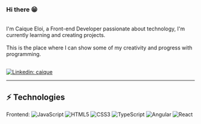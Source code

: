 ### Hi there 😁
<br/>
I'm Caique Eloi, a Front-end Developer passionate about technology, I'm currently learning and creating projects.
<br/> <br/>
This is the place where I can show some of my creativity and progress with programming.
<br/>
<br/>


[![Linkedin: caique](https://img.shields.io/badge/-Linkedin-blue?style=flat-square&logo=Linkedin&logoColor=white&link=https://www.linkedin.com/in/caique-eloi-60139b23a/)](https://www.linkedin.com/in/caique-eloi-60139b23a/)


____

## ⚡ Technologies


Frontend: 
![JavaScript](https://img.shields.io/badge/JavaScript-323330?style=for-the-badge&logo=javascript&logoColor=F7DF1E)
![HTML5](https://img.shields.io/badge/HTML5-E34F26?style=for-the-badge&logo=html5&logoColor=white)
![CSS3](https://img.shields.io/badge/CSS3-1572B6?style=for-the-badge&logo=css3&logoColor=white)
![TypeScript](https://img.shields.io/badge/TypeScript-007ACC?style=for-the-badge&logo=typescript&logoColor=white)
![Angular](https://img.shields.io/badge/Angular-DD0031?style=for-the-badge&logo=angular&logoColor=white)
![React](https://img.shields.io/badge/React-20232A?style=for-the-badge&logo=react&logoColor=61DAFB)
